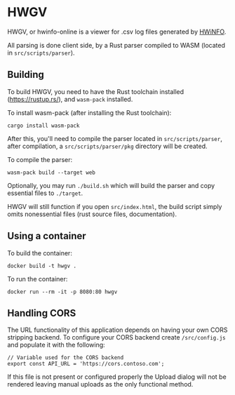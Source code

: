 # HWGV
HWGV, or hwinfo-online is a viewer for .csv log files generated by [HWiNFO](https://www.hwinfo.com/).

All parsing is done client side, by a Rust parser compiled to WASM (located in `src/scripts/parser`).

## Building
To build HWGV, you need to have the Rust toolchain installed (<https://rustup.rs/>), and `wasm-pack` installed.

To install wasm-pack (after installing the Rust toolchain):
```
cargo install wasm-pack
```

After this, you'll need to compile the parser located in `src/scripts/parser`, after compilation, a `src/scripts/parser/pkg` directory will be created.

To compile the parser:
```
wasm-pack build --target web
```

Optionally, you may run `./build.sh` which will build the parser and copy essential files to `./target`. 

HWGV will still function if you open `src/index.html`, the build script simply omits nonessential files (rust source files, documentation).

## Using a container
To build the container:
```
docker build -t hwgv .
```

To run the container:
```
docker run --rm -it -p 8080:80 hwgv
```

## Handling CORS
The URL functionality of this application depends on having your own CORS stripping backend. To configure your CORS backend create `/src/config.js` and populate it with the following:

```
// Variable used for the CORS backend
export const API_URL = 'https://cors.contoso.com';
```

If this file is not present or configured properly the Upload dialog will not be rendered leaving manual uploads as the only functional method.
